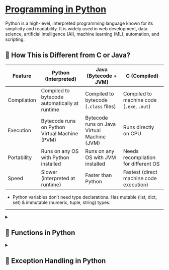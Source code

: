 # [Programming in Python](https://github.com/kvinay7/Programming-in-Python/blob/main/Programming%20in%20Python.docx)
Python is a high-level, interpreted programming language known for its simplicity and readability. It is widely used in web development, data science, artificial intelligence (AI), machine learning (ML), automation, and scripting.

## 🔹 **How This is Different from C or Java?**  
| Feature | Python (Interpreted) | Java (Bytecode + JVM) | C (Compiled) |
|---------|----------------------|----------------------|-------------|
| Compilation | Compiled to bytecode automatically at runtime | Compiled to bytecode (`.class` files) | Compiled to machine code (`.exe`, `.out`) |
| Execution | Bytecode runs on Python Virtual Machine (PVM) | Bytecode runs on Java Virtual Machine (JVM) | Runs directly on CPU |
| Portability | Runs on any OS with Python installed | Runs on any OS with JVM installed | Needs recompilation for different OS |
| Speed | Slower (interpreted at runtime) | Faster than Python | Fastest (direct machine code execution) |
- Python variables don’t need type declarations. Has mutable (list, dict, set) & immutable (numeric, tuple, string) types.
---

<details>
  <summary><h2>🔹 Functions in Python</h2></summary>
A **function** is a reusable block of code that performs a specific task. Python provides **built-in functions** (e.g., `print()`, `len()`, `sum()`) and allows users to create **custom functions**.

### **1️⃣ Defining and Calling Functions**  
#### **🔹 Basic Function**
```python
def greet():
    print("Hello, World!")

greet()  # Output: Hello, World!
```
✅ Use `def` keyword to define a function.  
✅ Call the function using its name followed by `()`.  

---

### **2️⃣ Function Parameters and Arguments**
#### **🔹 Function with Parameters**
```python
def greet(name):
    print(f"Hello, {name}!")

greet("Alice")  # Output: Hello, Alice!
```
✅ Parameters are **placeholders** inside function definitions.  
✅ Arguments are **actual values** passed to the function.  

---

#### **🔹 Default Parameter Values**
```python
def greet(name="Guest"):
    print(f"Hello, {name}!")

greet()        # Output: Hello, Guest!
greet("Bob")   # Output: Hello, Bob!
```
✅ If no argument is provided, the **default value is used**.  

---

#### **🔹 Return Statement**
```python
def add(a, b):
    return a + b

result = add(5, 3)
print(result)  # Output: 8
```
✅ **`return`** sends a result back to the caller.  
✅ Functions without `return` return `None` by default.  

---

### **3️⃣ Types of Function Arguments**
Python allows **different types of arguments** for flexibility.  

#### **🔹 1. Positional Arguments**  
Values are assigned based on their **position**.  
```python
def describe_pet(name, species):
    print(f"{name} is a {species}")

describe_pet("Buddy", "dog")  # Output: Buddy is a dog
```

---

#### **🔹 2. Keyword Arguments**
Arguments are passed using **key=value** pairs.  
```python
describe_pet(species="cat", name="Whiskers")  
# Output: Whiskers is a cat
```
✅ Order **does not matter** in keyword arguments.  

---

#### **🔹 3. Arbitrary Arguments (`*args`)**
Used when the number of arguments is **unknown**.  
```python
def sum_numbers(*numbers):
    return sum(numbers)

print(sum_numbers(1, 2, 3, 4))  # Output: 10
```
✅ `*args` collects **multiple arguments** into a **tuple**.  

---

#### **🔹 4. Arbitrary Keyword Arguments (`**kwargs`)**
Used when the number of **keyword arguments** is **unknown**.  
```python
def display_info(**info):
    for key, value in info.items():
        print(f"{key}: {value}")

display_info(name="Alice", age=25, city="New York")
```
✅ `**kwargs` collects multiple **keyword arguments** into a **dictionary**.  

---

### **4️⃣ Lambda (Anonymous) Functions**
Lambda functions are **one-liner** functions used for **small operations**.  

```python
# Regular Function
def square(x):
    return x * x

# Lambda Function
square = lambda x: x * x

print(square(5))  # Output: 25
```
✅ **No `def`, just `lambda parameters: expression`**.  
✅ Used in **sorting, filtering, and functional programming**.  

---

### **5️⃣ Higher-Order Functions**
Functions that take **other functions as arguments**.

#### **🔹 `map()` – Apply Function to Each Item**
```python
numbers = [1, 2, 3, 4]
squared = list(map(lambda x: x * x, numbers))
print(squared)  # Output: [1, 4, 9, 16]
```
✅ `map()` applies a function to **each element** of a sequence.  

---

#### **🔹 `filter()` – Filter Elements Based on Condition**
```python
numbers = [1, 2, 3, 4, 5, 6]
even_numbers = list(filter(lambda x: x % 2 == 0, numbers))
print(even_numbers)  # Output: [2, 4, 6]
```
✅ `filter()` keeps only the **True** values.  

---

### **6️⃣ Nested & Recursive Functions**
#### **🔹 Nested Functions**
A function inside another function.  
```python
def outer():
    def inner():
        print("Hello from inner function!")
    inner()

outer()
```
✅ **Inner function** can only be called inside **outer function**.  

---

#### **🔹 Recursive Functions**
A function **calls itself** for problems like factorial, Fibonacci, etc.  
```python
def factorial(n):
    if n == 1:
        return 1
    return n * factorial(n - 1)

print(factorial(5))  # Output: 120
```
✅ Recursion helps in **divide-and-conquer problems**.  

---

### **7️⃣ Function Decorators (Advanced)**
Decorators modify function behavior **without changing the function itself**.

```python
def decorator(func):
    def wrapper():
        print("Before function call")
        func()
        print("After function call")
    return wrapper

@decorator
def say_hello():
    print("Hello!")

say_hello()
```
✅ `@decorator` is **syntactic sugar** for `say_hello = decorator(say_hello)`.  

---
</details>

<details>
  <summary><h2>🔹 Exception Handling in Python</h2></summary>

### **1️⃣ What is Exception Handling?**
Exception handling in Python allows us to **gracefully handle errors** instead of abruptly stopping the program. This is done using `try-except` blocks.

### **2️⃣ Basic `try-except` Example**
```python
try:
    x = 5 / 0  # Division by zero
except ZeroDivisionError:
    print("Cannot divide by zero!")
```
✅ **`try` block** contains the code that may raise an exception.  
✅ **`except` block** handles the error gracefully.  

**🔹 Output:**  
```
Cannot divide by zero!
```

---

### **3️⃣ Handling Multiple Exceptions**
```python
try:
    num = int(input("Enter a number: "))
    result = 10 / num
except ZeroDivisionError:
    print("You cannot divide by zero!")
except ValueError:
    print("Invalid input! Please enter a number.")
```
✅ Multiple `except` blocks can handle **different types of exceptions**.

---

### **4️⃣ Catching Multiple Exceptions in One Block**
```python
try:
    x = int("abc")  # Causes ValueError
except (ValueError, TypeError) as e:
    print(f"An error occurred: {e}")
```
✅ Use a tuple `(Error1, Error2)` to catch **multiple exceptions in one block**.

---

### **5️⃣ Using `else` Block (Runs if No Exception Occurs)**
```python
try:
    num = int(input("Enter a number: "))
    result = 10 / num
except ZeroDivisionError:
    print("You cannot divide by zero!")
else:
    print(f"Result: {result}")  # Runs if no error occurs
```
✅ The `else` block **executes only if no exception occurs**.

---

### **6️⃣ Using `finally` Block (Always Executes)**
```python
try:
    file = open("test.txt", "r")
    content = file.read()
except FileNotFoundError:
    print("File not found!")
finally:
    print("Execution completed!")  # Always runs
```
✅ The `finally` block **always executes** (even if an exception occurs).  
✅ Used for **cleanup operations** like closing files.

---

### **7️⃣ Raising Custom Exceptions (`raise`)**
```python
def check_age(age):
    if age < 18:
        raise ValueError("Age must be 18 or above")
    print("You are eligible.")

try:
    check_age(16)
except ValueError as e:
    print(e)
```
✅ **`raise`** is used to **manually trigger an exception**.

---

### **8️⃣ Creating Custom Exceptions**
```python
class MyException(Exception):
    pass  # Custom exception class

try:
    raise MyException("Something went wrong!")
except MyException as e:
    print(e)
```
✅ You can **define your own exception classes** by inheriting from `Exception`.

---
</details>
